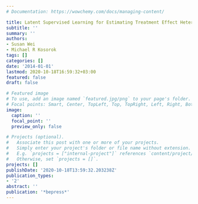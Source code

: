 ```yaml
---
# Documentation: https://wowchemy.com/docs/managing-content/

title: Latent Supervised Learning for Estimating Treatment Effect Heterogeneity
subtitle: ''
summary: ''
authors:
- Susan Wei
- Michael R Kosorok
tags: []
categories: []
date: '2014-01-01'
lastmod: 2020-10-18T16:59:32+03:00
featured: false
draft: false

# Featured image
# To use, add an image named `featured.jpg/png` to your page's folder.
# Focal points: Smart, Center, TopLeft, Top, TopRight, Left, Right, BottomLeft, Bottom, BottomRight.
image:
  caption: ''
  focal_point: ''
  preview_only: false

# Projects (optional).
#   Associate this post with one or more of your projects.
#   Simply enter your project's folder or file name without extension.
#   E.g. `projects = ["internal-project"]` references `content/project/deep-learning/index.md`.
#   Otherwise, set `projects = []`.
projects: []
publishDate: '2020-10-18T13:59:32.203238Z'
publication_types:
- '2'
abstract: ''
publication: '*bepress*'
---
```

